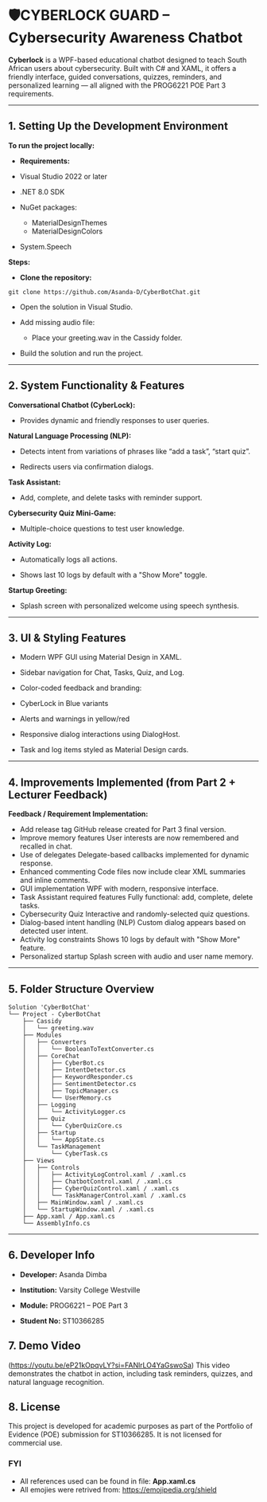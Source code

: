 # 🛡️CYBERLOCK GUARD – Cybersecurity Awareness Chatbot

**Cyberlock** is a WPF-based educational chatbot designed to teach South African users about cybersecurity. Built with C# and XAML, it offers a friendly interface, guided conversations, quizzes, reminders, and personalized learning — all aligned with the PROG6221 POE Part 3 requirements.

---

## 1. Setting Up the Development Environment
**To run the project locally:**
- **Requirements:**

- Visual Studio 2022 or later

- .NET 8.0 SDK 

- NuGet packages:
  - MaterialDesignThemes
  - MaterialDesignColors

- System.Speech

**Steps:**
- **Clone the repository:**

```git clone https://github.com/Asanda-D/CyberBotChat.git```

- Open the solution in Visual Studio.

- Add missing audio file:
  - Place your greeting.wav in the Cassidy folder.

- Build the solution and run the project.

---

## 2. System Functionality & Features

**Conversational Chatbot (CyberLock):** 
- Provides dynamic and friendly responses to user queries.

**Natural Language Processing (NLP):**
- Detects intent from variations of phrases like “add a task”, “start quiz”.

- Redirects users via confirmation dialogs.

**Task Assistant:**
- Add, complete, and delete tasks with reminder support.

**Cybersecurity Quiz Mini-Game:**
- Multiple-choice questions to test user knowledge.

**Activity Log:**
- Automatically logs all actions.

- Shows last 10 logs by default with a "Show More" toggle.

**Startup Greeting:**
- Splash screen with personalized welcome using speech synthesis.

---

## 3. UI & Styling Features

- Modern WPF GUI using Material Design in XAML.

- Sidebar navigation for Chat, Tasks, Quiz, and Log.

- Color-coded feedback and branding:

- CyberLock in Blue variants

- Alerts and warnings in yellow/red

- Responsive dialog interactions using DialogHost.

- Task and log items styled as Material Design cards.

---

## 4. Improvements Implemented (from Part 2 + Lecturer Feedback)

**Feedback / Requirement	Implementation:**

- Add release tag	GitHub release created for Part 3 final version.
- Improve memory features	User interests are now remembered and recalled in chat.
- Use of delegates	Delegate-based callbacks implemented for dynamic response.
- Enhanced commenting	Code files now include clear XML summaries and inline comments.
- GUI implementation	WPF with modern, responsive interface.
- Task Assistant required features	Fully functional: add, complete, delete tasks.
- Cybersecurity Quiz	Interactive and randomly-selected quiz questions.
- Dialog-based intent handling (NLP)	Custom dialog appears based on detected user intent.
- Activity log constraints	Shows 10 logs by default with "Show More" feature.
- Personalized startup	Splash screen with audio and user name memory.

---

## 5. Folder Structure Overview

```
Solution 'CyberBotChat'
└── Project - CyberBotChat
    ├── Cassidy
    │   └── greeting.wav
    ├── Modules
    │   ├── Converters
    │   │   └── BooleanToTextConverter.cs
    │   ├── CoreChat
    │   │   ├── CyberBot.cs
    │   │   ├── IntentDetector.cs
    │   │   ├── KeywordResponder.cs
    │   │   ├── SentimentDetector.cs
    │   │   ├── TopicManager.cs
    │   │   └── UserMemory.cs
    │   ├── Logging
    │   │   └── ActivityLogger.cs
    │   ├── Quiz
    │   │   └── CyberQuizCore.cs
    │   ├── Startup
    │   │   └── AppState.cs
    │   └── TaskManagement
    │       └── CyberTask.cs
    ├── Views
    │   ├── Controls
    │   │   ├── ActivityLogControl.xaml / .xaml.cs
    │   │   ├── ChatbotControl.xaml / .xaml.cs
    │   │   ├── CyberQuizControl.xaml / .xaml.cs
    │   │   └── TaskManagerControl.xaml / .xaml.cs
    │   ├── MainWindow.xaml / .xaml.cs
    │   └── StartupWindow.xaml / .xaml.cs
    ├── App.xaml / App.xaml.cs
    └── AssemblyInfo.cs
```

---

## 6. Developer Info

- **Developer:** Asanda Dimba

- **Institution:** Varsity College Westville

- **Module:** PROG6221 – POE Part 3

- **Student No:** ST10366285

## 7. Demo Video

(https://youtu.be/eP21kOpqvLY?si=FANlrLO4YaGswoSa)
This video demonstrates the chatbot in action, including task reminders, quizzes, and natural language recognition.

## 8. License
This project is developed for academic purposes as part of the Portfolio of Evidence (POE) submission for ST10366285.
It is not licensed for commercial use.

### FYI
- All references used can be found in file: **App.xaml.cs**
- All emojies were retrived from: https://emojipedia.org/shield
